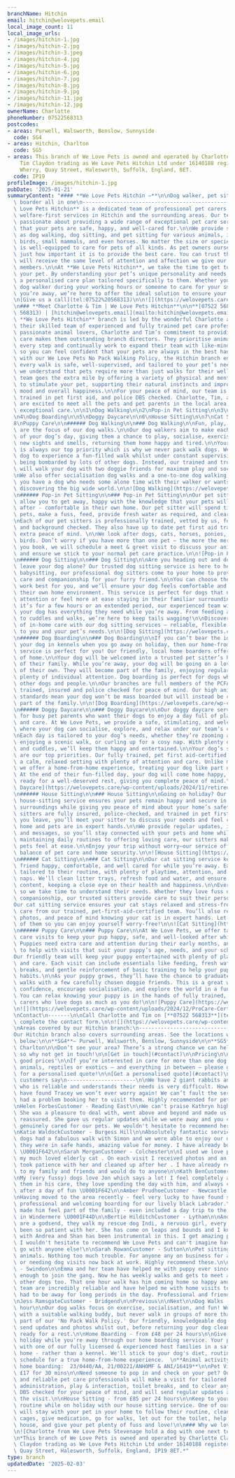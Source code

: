 ```yaml
---
branchName: Hitchin
email: hitchin@welovepets.email
local_image_count: 11
local_image_urls:
- /images/hitchin-1.jpg
- /images/hitchin-2.jpg
- /images/hitchin-3.jpeg
- /images/hitchin-4.jpg
- /images/hitchin-5.jpg
- /images/hitchin-6.jpg
- /images/hitchin-7.jpg
- /images/hitchin-8.jpg
- /images/hitchin-9.jpg
- /images/hitchin-11.jpg
- /images/hitchin-12.jpg
ownerName: Charlotte
phoneNumber: 07522568313
postcodes:
- areas: Purwell, Walsworth, Benslow, Sunnyside
  code: SG4
- areas: Hitchin, Charlton
  code: SG5
- areas: This branch of We Love Pets is owned and operated by Charlotte Claydon and
    Tim Claydon trading as We Love Pets Hitchin Ltd under 16140188 registered at The
    Wherry, Quay Street, Halesworth, Suffolk, England, 8ET.
  code: IP19
profileImage: /images/hitchin-1.jpg
pubDate: '2025-01-21'
summaryContent: "#### **We Love Pets Hitchin –**\n\nDog walker, pet sitter and dog\
  \ boarder all in one\n-------------------------------------------------\n\n**We\
  \ Love Pets Hitchin** is a dedicated team of professional pet carers offering high-quality,\
  \ welfare-first services in Hitchin and the surrounding areas. Our team is deeply\
  \ passionate about providing a wide range of exceptional pet care services, ensuring\
  \ that your pets are safe, happy, and well-cared for.\n\nWe provide services such\
  \ as dog walking, dog sitting, and pet sitting for various animals, including cats,\
  \ birds, small mammals, and even horses. No matter the size or species, our team\
  \ is well-equipped to care for pets of all kinds. As pet owners ourselves, we understand\
  \ just how important it is to provide the best care. You can trust that your pet\
  \ will receive the same level of attention and affection we give our own furry family\
  \ members.\n\nAt **We Love Pets Hitchin**, we take the time to get to know you and\
  \ your pet. By understanding your pet’s unique personality and needs, we create\
  \ a personalised care plan tailored specifically to them. Whether you need a reliable\
  \ dog walker during your working hours or someone to care for your small pet while\
  \ you’re away, we’re here to offer the ideal solution to ensure your pet’s well-being.\n\
  \n[Give us a call](tel:07522%20568313)\n\n![](https://welovepets.care/wp-content/uploads/2025/01/20241015_152035032_iOS-scaled.jpg)\n\
  \n### **Meet Charlotte & Tim | We Love Pets Hitchin**\n\n**[07522 568313](tel:07522\
  \ 568313) | [hitchin@welovepets.email](mailto:hitchin@welovepets.email)**\n\nThe\
  \ **We Love Pets Hitchin** branch is led by the wonderful Charlotte and Tim, alongside\
  \ their skilled team of experienced and fully trained pet care professionals. As\
  \ passionate animal lovers, Charlotte and Tim’s commitment to providing welfare-first\
  \ care makes them outstanding branch directors. They prioritise animal welfare at\
  \ every step and continually work to expand their team with like-minded individuals,\
  \ so you can feel confident that your pets are always in the best hands.\n\nIn line\
  \ with our We Love Pets No Pack Walking Policy, the Hitchin branch ensures that\
  \ every walk is safe, well-supervised, and tailored to your pet’s needs. However,\
  \ we understand that pets require more than just walks for their well-being. Our\
  \ team goes the extra mile by offering a variety of physical and mental exercises\
  \ to stimulate your pet, supporting their natural instincts and improving their\
  \ mood and overall happiness.\n\nFor your peace of mind, our team is fully insured,\
  \ trained in pet first aid, and police DBS checked. Charlotte, Tim, and their team\
  \ are excited to meet all the pets and pet parents in the local area and provide\
  \ exceptional care.\n\n1\nDog Walking\n\n2\nPop-in Pet Sitting\n\n3\nDog Sitting\n\
  \n4\nDog Boarding\n\n5\nDoggy Daycare\n\n6\nHouse Sitting\n\n7\nCat Sitting\n\n\
  8\nPuppy Care\n\n###### Dog Walking\n\n### Dog Walking\n\nFun, play, and exercise\
  \ are the focus of our dog walks.\n\nOur dog walkers aim to make each walk the highlight\
  \ of your dog’s day, giving them a chance to play, socialise, exercise, and explore\
  \ new sights and smells, returning them home happy and tired.\n\nYour dog’s safety\
  \ is always our top priority which is why we never pack walk dogs. We want your\
  \ dog to experience a fun-filled walk whilst under constant supervision, without\
  \ being bombarded by lots of other dogs. Instead, our trained and trusted dog walkers\
  \ will walk your dog with two doggie friends for maximum play and socialisation.\n\
  \nWe also offer socialisation dog walks and a one-to-one dog walking service, if\
  \ you have a dog who needs some alone time with their walker or wants some TLC whilst\
  \ discovering the big wide world.\n\n![Dog Walking](https://welovepets.care/wp-content/uploads/2021/11/A05I9105-min-1024x683.jpg)\n\
  \n###### Pop-in Pet Sitting\n\n### Pop-in Pet Sitting\n\nOur pet sitting services\
  \ allow you to get away, happy with the knowledge that your pets will be well looked\
  \ after - comfortable in their own home. Our pet sitter will spend time with your\
  \ pets, make a fuss, feed, provide fresh water as required, and clear up any mess. \n\
  \nEach of our pet sitters is professionally trained, vetted by us, fully insured\
  \ and background checked. They also have up to date pet first aid training, for\
  \ extra peace of mind. \n\nWe look after dogs, cats, horses, ponies, small animals, and\
  \ birds. Don’t worry if you have more than one pet – the more the merrier! Before\
  \ you book, we will schedule a meet & greet visit to discuss your animal care routine\
  \ and ensure we stick to your normal pet care practice.\n\n![Pop-in Pet Sitting](https://welovepets.care/wp-content/uploads/2021/11/Gerbil-min-1024x664.jpeg)\n\
  \n###### Dog Sitting\n\n### Dog Sitting\n\nAre you heading out and don’t want to\
  \ leave your dog alone? Our trusted dog sitting service is here to help! Much like\
  \ babysitting, our professional dog sitters come to your home to provide personalised\
  \ care and companionship for your furry friend.\n\nYou can choose the hours that\
  \ work best for you, and we’ll ensure your dog feels comfortable and cared for in\
  \ their own home environment. This service is perfect for dogs that need one-to-one\
  \ attention or feel more at ease staying in their familiar surroundings.\n\nWhether\
  \ it’s for a few hours or an extended period, our experienced team will make sure\
  \ your dog has everything they need while you’re away. From feeding and playtime\
  \ to cuddles and walks, we’re here to keep tails wagging!\n\nDiscover the difference\
  \ of in-home care with our dog sitting services – reliable, flexible, and tailored\
  \ to you and your pet’s needs.\n\n![Dog Sitting](https://welovepets.care/wp-content/uploads/2024/12/Jenny-garden-1024x683.jpg)\n\
  \n###### Dog Boarding\n\n### Dog Boarding\n\nIf you can’t bear the idea of leaving\
  \ your dog in kennels when you go away on holiday, then our home-from-home dog boarding\
  \ service is perfect for you! Our friendly, local home boarders offer all the comforts\
  \ of home.\n\nYour dog will be welcomed into a trusted pet sitter’s home as part\
  \ of their family. While you’re away, your dog will be going on a lovely holiday\
  \ of their own. They will become part of the family, enjoying regular walks and\
  \ plenty of individual attention. Dog boarding is perfect for dogs who get on with\
  \ other dogs and people.\n\nOur branches are full members of the PCFA, licensed,\
  \ trained, insured and police checked for peace of mind. Our high animal welfare\
  \ standards mean your dog won’t be mass boarded but will instead be cared for as\
  \ part of the family.\n\n![Dog Boarding](https://welovepets.care/wp-content/uploads/2024/12/Kathryn-V-sofa-1024x683.jpg)\n\
  \n###### Doggy Daycare\n\n### Doggy Daycare\n\nOur doggy daycare service is perfect\
  \ for busy pet parents who want their dogs to enjoy a day full of play, companionship,\
  \ and care. At We Love Pets, we provide a safe, stimulating, and welcoming environment\
  \ where your dog can socialise, explore, and relax under our team’s constant supervision.\n\
  \nEach day is tailored to your dog’s needs, whether they’re zooming around the garden,\
  \ enjoying a scenic walk, or curling up for a cosy nap. With plenty of games, exercise,\
  \ and cuddles, we’ll keep them happy and entertained.\n\nYour dog’s safety and wellbeing\
  \ are our top priorities. Our fully trained, pet first aid-certified team ensures\
  \ a calm, relaxed setting with plenty of attention and care. Unlike mass boarding,\
  \ we offer a home-from-home experience, treating your dog like part of the family.\
  \ At the end of their fun-filled day, your dog will come home happy, content, and\
  \ ready for a well-deserved rest, giving you complete peace of mind.\n\n![Doggy\
  \ Daycare](https://welovepets.care/wp-content/uploads/2024/11/retired-couple-hosts-1-min-1024x685.jpg)\n\
  \n###### House Sitting\n\n### House Sitting\n\nGoing on holiday? Our professional\
  \ house-sitting service ensures your pets remain happy and secure in their familiar\
  \ surroundings while giving you peace of mind about your home’s safety.\n\nOur experienced\
  \ sitters are fully insured, police-checked, and trained in pet first aid. Before\
  \ you leave, you’ll meet your sitter to discuss your needs and feel confident your\
  \ home and pets are in expert hands.\n\nWe provide regular updates, including photos\
  \ and messages, so you’ll stay connected with your pets and home while away. From\
  \ maintaining daily routines to offering loving care, our sitters make sure your\
  \ pets feel at ease.\n\nEnjoy your trip without worry—our service offers the perfect\
  \ balance of pet care and home security.\n\n![House Sitting](https://welovepets.care/wp-content/uploads/2024/12/Laura-laughing--1024x674.jpg)\n\
  \n###### Cat Sitting\n\n### Cat Sitting\n\nOur cat sitting service keeps your feline\
  \ friend happy, comfortable, and well cared for while you’re away. Each visit is\
  \ tailored to their routine, with plenty of playtime, attention, and all-important\
  \ naps. We’ll clean litter trays, refresh food and water, and ensure your cat is\
  \ content, keeping a close eye on their health and happiness.\n\nEvery cat is unique,\
  \ so we take time to understand their needs. Whether they love fuss or prefer quiet\
  \ companionship, our trusted sitters provide care to suit their personality.\n\n\
  Our cat sitting service ensures your cat stays relaxed and stress-free with loving\
  \ care from our trained, pet-first-aid-certified team. You’ll also receive updates,\
  \ photos, and peace of mind knowing your cat is in expert hands. Let us take care\
  \ of them so you can enjoy yourself worry-free!\n\n![Cat Sitting](https://welovepets.care/wp-content/uploads/2024/12/WeLovePets_40-1024x724.jpg)\n\
  \n###### Puppy Care\n\n### Puppy Care\n\nAt We Love Pets, we offer tailored puppy\
  \ care visits to keep your pup happy, safe, and well-looked after while you’re away.\
  \ Puppies need extra care and attention during their early months, and we’re here\
  \ to help with visits that suit your puppy’s age, needs, and your schedule.\n\n\
  Our friendly team will keep your puppy entertained with plenty of playtime, cuddles,\
  \ and care. Each visit can include essentials like feeding, fresh water, toilet\
  \ breaks, and gentle reinforcement of basic training to help your pup develop good\
  \ habits.\n\nAs your puppy grows, they’ll have the chance to graduate to group dog\
  \ walks with a few carefully chosen doggie friends. This is a great way to build\
  \ confidence, encourage socialisation, and explore the world in a fun, safe way.\
  \ You can relax knowing your puppy is in the hands of fully trained, pet-first-aid-certified\
  \ carers who love dogs as much as you do!\n\n![Puppy Care](https://welovepets.care/wp-content/uploads/2024/12/Puppy-kissing-Alec-CUTE-1024x683.jpg)\n\
  \n![](https://welovepets.care/wp-content/uploads/2024/12/ProCare-Certification-1536x1086.jpg)\n\
  \nContact\n-------\n\nCall Charlotte and Tim on [**07522 568313**](tel:07522 568313) or\
  \ complete the contact form.\n\n![](https://welovepets.care/wp-content/uploads/2025/01/20241015_152134735_iOS-1024x768.jpg)\n\
  \nAreas covered by our Hitchin branch:\n------------------------------------\n\n\
  Our Hitchin branch also covers surrounding areas. See the locations we cover listed\
  \ below:\n\n**SG4**– Purwell, Walsworth, Benslow, Sunnyside\n\n**SG5**– Hitchin,\
  \ Charlton\n\nDon’t see your area? There’s a strong chance we can help you anyway,\
  \ so why not get in touch!\n\n[Get in touch](#contact)\n\nPricing\n\n### 'Woofin\
  \ good prices'\n\nIf you’re interested in care for more than one dog or cat, small\
  \ animals, reptiles or exotics – and everything in between – please get in touch\
  \ for a personalised quote!\n\n[Get a personalised quote](#contact)\n\nWhat our\
  \ customers say\n----------------------\n\nWe have 2 giant rabbits and finding someone\
  \ who is reliable and understands their needs is very difficult. However now we\
  \ have found Tracey we won’t ever worry again! We can’t fault the service. Never\
  \ had a problem booking her to visit them. Highly recommended for pet sitting.\n\
  \nHelen ForbesCustomer - Reading East\n\nWe can't praise Kathryn highly enough.\
  \ She was a pleasure to deal with, went above and beyond and made us feel completely\
  \ reassured. She gave us regular updates while we were away and you could tell she\
  \ genuinely cared for our pets. We wouldn't hesitate to recommend her and her company.\n\
  \nKatie WaldockCustomer - Burgess Hill\n\nAbsolutely fantastic service. Our BIG\
  \ dogs had a fabulous walk with Simon and we were able to enjoy our day out knowing\
  \ they were in safe hands, amazing value for money. I have already booked again\
  \ \U0001F642\n\nSarah MorganCustomer - Colchester\n\nI used we love pets to visit\
  \ my much loved elderly cat . On each visit I received photos and an update. They\
  \ took patience with her and cleaned up after her . I have already recommended them\
  \ to my family and friends and would do to anyone\n\nKath BenCustomer - Bolton\n\
  \nMy (very fussy) dogs love Jon which says a lot! I feel completely at ease leaving\
  \ them in his care, they love spending the day with him, and always come home happy\
  \ after a day of fun \U0001F642\n\nAmber PrudhoeCustomer - Newcastle upon Tyne\n\
  \nHaving moved to the area recently - feel very lucky to have found such a great,\
  \ professional and welcoming boarding for our lively black Labrador.\nPaul certainly\
  \ made him feel part of the family - even included a day trip to the lakes and swim\
  \ in Windermere \U0001F44D\n\nBertie HilditchCustomer - Lytham\n\nAndrea and Shan\
  \ are a godsend, they walk my rescue dog Indi, a nervous girl, every week and have\
  \ been so patient with her. She has come on leaps and bounds and I know the interaction\
  \ with Andrea and Shan has been instrumental in this. I get amazing pics and updates.\
  \ I wouldn't hesitate to recommend We Love Pets and can't imagine having my dog\
  \ go with anyone else!\n\nSarah RowanCustomer - Sutton\n\nPet sitting for small\
  \ animals. Nothing too much trouble. For anyone any on business for a few days,\
  \ or needing dog visits now back at work. Highly recommend these.\n\nSandra IbaukCustomer\
  \ - Swindon\n\nEmma and her team have helped me with puppy ever since he was old\
  \ enough to join the gang. Now he has weekly walks and gets to meet and play with\
  \ other dogs too. That one hour walk has him coming home so happy and content!The\
  \ team are incredibly reliable and have helped me with home visits too when I've\
  \ had to be away for long periods in the day. Professional and friendly. Thank you!!!\n\
  \nJess RamsgateCustomer - Bridgend\n\nPrevious\n\nNext\n\nDog Walks - from £22 an\
  \ hour\n\nOur dog walks focus on exercise, socialisation, and fun! We match dogs\
  \ with a suitable walking buddy, but never walk in groups of more than four - as\
  \ part of our 'No Pack Walk Policy.' Our friendly, knowledgeable dog walkers will\
  \ send updates and photos whilst out, before returning your dog clean, happy, and\
  \ ready for a rest.\n\nHome Boarding - from £48 per 24 hours\n\nGive your dog a\
  \ holiday while you're away through our home boarding service. Your pup will stay\
  \ with one of our fully licensed & experienced host families in a safe, comfortable\
  \ home - rather than a kennel. We'll stick to your dog's diet, routine, and walking\
  \ schedule for a true home-from-home experience.  \n**Animal activity licence for\
  \ home boarding:  23/0440/AA, 21/00221/ANHOMF & ANI/16419**\n\nPet Visits - from\
  \ £17 for 30 mins\n\nNeed someone to pop in and check on your pet? Our trustworthy\
  \ and reliable pet care professionals will make a visit for tailored feeding, medication\
  \ administration, play & interaction, toilet breaks, and to clear any messes. They're\
  \ DBS checked for your peace of mind, and will send regular updates and photos during\
  \ the visit.\n\nHouse Sitting - from £85 per 24 hours\n\nKeep to your pet's normal\
  \ routine while on holiday with our house sitting service. One of our pet care professionals\
  \ will stay with your pet in your home to follow their routine, clean hutches and\
  \ cages, give medication, go for walks, let out for the toilet, help around the\
  \ house, and give your pet plenty of fuss and love!\n\n### Why we love Hitchin\n\
  \n![Charlotte from We Love Pets Stevenage hold a dog with one next to her](https://welovepets.care/wp-content/uploads/2021/10/Charlotte-from-Stevenage.jpg)\n\
  \n*This branch of We Love Pets is owned and operated by Charlotte Claydon and Tim\
  \ Claydon trading as We Love Pets Hitchin Ltd under 16140188 registered at The Wherry,\
  \ Quay Street, Halesworth, Suffolk, England, IP19 8ET.*"
type: branch
updatedDate: '2025-02-03'
---
```




